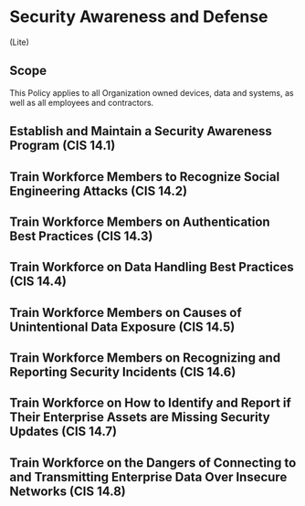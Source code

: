 # Security Awareness and Defense
(Lite)
## Scope
This Policy applies to all Organization owned devices, data and systems, as well as all employees and contractors.
## Establish and Maintain a Security Awareness Program (CIS 14.1)

## Train Workforce Members to Recognize Social Engineering Attacks (CIS 14.2)

## Train Workforce Members on Authentication Best Practices (CIS 14.3)

## Train Workforce on Data Handling Best Practices (CIS 14.4)

## Train Workforce Members on Causes of Unintentional Data Exposure (CIS 14.5)

## Train Workforce Members on Recognizing and Reporting Security Incidents (CIS 14.6)

## Train Workforce on How to Identify and Report if Their Enterprise Assets are Missing Security Updates (CIS 14.7)

## Train Workforce on the Dangers of Connecting to and Transmitting Enterprise Data Over Insecure Networks (CIS 14.8)
